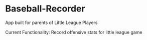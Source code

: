 # Baseball-Recorder
App built for parents of Little League Players

Current Functionality:
Record offensive stats for little league game
